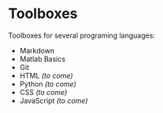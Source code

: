 # Toolboxes
Toolboxes for several programing languages:

 - Markdown
 - Matlab Basics
 - Git
 - HTML _(to come)_
 - Python _(to come)_
 - CSS _(to come)_
 - JavaScript _(to come)_
